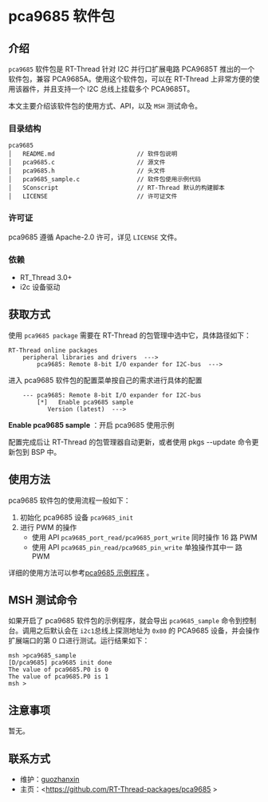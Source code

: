 # pca9685 软件包

## 介绍

`pca9685` 软件包是 RT-Thread 针对 I2C 并行口扩展电路 PCA9685T 推出的一个软件包，兼容 PCA9685A。使用这个软件包，可以在 RT-Thread 上非常方便的使用该器件，并且支持一个 I2C 总线上挂载多个 PCA9685T。

本文主要介绍该软件包的使用方式、API，以及 `MSH` 测试命令。

### 目录结构

```
pca9685
│   README.md                       // 软件包说明
│   pca9685.c                       // 源文件
│   pca9685.h                       // 头文件
│   pca9685_sample.c                // 软件包使用示例代码
│   SConscript                      // RT-Thread 默认的构建脚本
│   LICENSE                         // 许可证文件
```

### 许可证

pca9685 遵循 Apache-2.0 许可，详见 `LICENSE` 文件。

### 依赖

- RT_Thread 3.0+
- i2c 设备驱动

## 获取方式

使用 `pca9685 package` 需要在 RT-Thread 的包管理中选中它，具体路径如下：

```
RT-Thread online packages
    peripheral libraries and drivers  --->
        pca9685: Remote 8-bit I/O expander for I2C-bus  --->
```

进入 pca9685 软件包的配置菜单按自己的需求进行具体的配置

```
    --- pca9685: Remote 8-bit I/O expander for I2C-bus                           
        [*]   Enable pca9685 sample
           Version (latest)  --->
```

**Enable pca9685 sample** ：开启 pca9685  使用示例

配置完成后让 RT-Thread 的包管理器自动更新，或者使用 pkgs --update 命令更新包到 BSP 中。

## 使用方法

pca9685 软件包的使用流程一般如下：

1. 初始化 pca9685 设备 `pca9685_init`
2. 进行 PWM 的操作
   - 使用 API `pca9685_port_read/pca9685_port_write` 同时操作 16 路 PWM
   - 使用 API `pca9685_pin_read/pca9685_pin_write` 单独操作其中一 路 PWM

详细的使用方法可以参考[pca9685 示例程序](pca9685_sample.c) 。

## MSH 测试命令

如果开启了 pca9685 软件包的示例程序，就会导出 `pca9685_sample` 命令到控制台。调用之后默认会在 `i2c1`总线上探测地址为 `0x80` 的 PCA9685 设备，并会操作扩展端口的第 0 口进行测试。运行结果如下：

```
msh >pca9685_sample
[D/pca9685] pca9685 init done
The value of pca9685.P0 is 0
The value of pca9685.P0 is 1
msh >
```

## 注意事项

暂无。

## 联系方式

- 维护：[guozhanxin](https://github.com/Guozhanxin)
- 主页：<https://github.com/RT-Thread-packages/pca9685 >